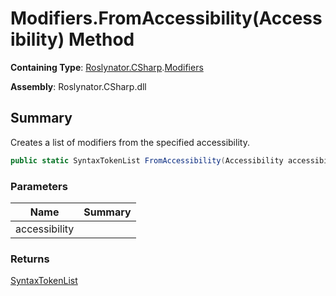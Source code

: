 # Modifiers\.FromAccessibility\(Accessibility\) Method

**Containing Type**: [Roslynator.CSharp](../../README.md)\.[Modifiers](../README.md)

**Assembly**: Roslynator\.CSharp\.dll

## Summary

Creates a list of modifiers from the specified accessibility\.

```csharp
public static SyntaxTokenList FromAccessibility(Accessibility accessibility)
```

### Parameters

| Name | Summary |
| ---- | ------- |
| accessibility | |

### Returns

[SyntaxTokenList](https://docs.microsoft.com/en-us/dotnet/api/microsoft.codeanalysis.syntaxtokenlist)

